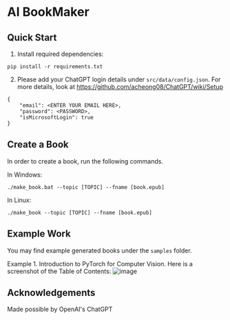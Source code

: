 # AI BookMaker

## Quick Start
1. Install required dependencies:

```
pip install -r requirements.txt
```

2. Please add your ChatGPT login details under `src/data/config.json`. For more
details, look at https://github.com/acheong08/ChatGPT/wiki/Setup
```
{
    "email": <ENTER YOUR EMAIL HERE>,
    "password": <PASSWORD>,
    "isMicrosoftLogin": true
}
```

## Create a Book

In order to create a book, run the following commands.

In Windows:
```
./make_book.bat --topic [TOPIC] --fname [book.epub]
```

In Linux:
```
./make_book --topic [TOPIC] --fname [book.epub]
```

## Example Work

You may find example generated books under the `samples` folder.

Example 1. Introduction to PyTorch for Computer Vision. Here is a screenshot of the Table of Contents:
![image](https://user-images.githubusercontent.com/63123494/210196886-7c16108e-a3b1-47d0-940c-be5b63f558dc.png)


## Acknowledgements

Made possible by OpenAI's ChatGPT
